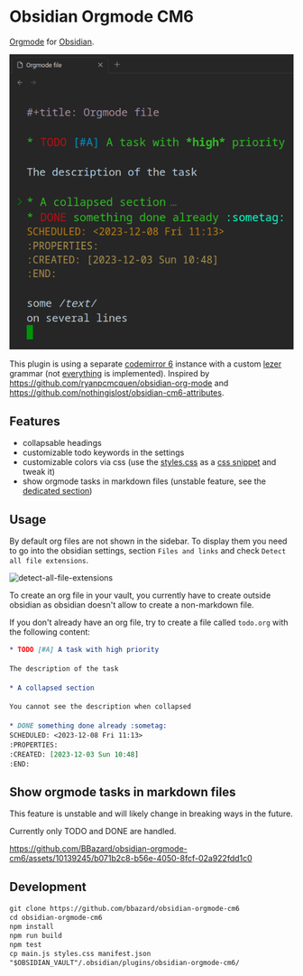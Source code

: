 # Obsidian Orgmode CM6

[Orgmode](https://orgmode.org) for [Obsidian](https://obsidian.md).

![Screenshot](./screenshot.png)

This plugin is using a separate [codemirror 6](https://codemirror.net) instance with a custom [lezer](https://lezer.codemirror.net) grammar (not [everything](https://orgmode.org/worg/org-syntax.html) is implemented).
Inspired by https://github.com/ryanpcmcquen/obsidian-org-mode and https://github.com/nothingislost/obsidian-cm6-attributes.

## Features

- collapsable headings
- customizable todo keywords in the settings
- customizable colors via css (use the [styles.css](./styles.css) as a [css snippet](https://help.obsidian.md/Extending+Obsidian/CSS+snippets) and tweak it)
- show orgmode tasks in markdown files (unstable feature, see the [dedicated section](#show-orgmode-tasks-in-markdown-files))

## Usage

By default org files are not shown in the sidebar.
To display them you need to go into the obsidian settings, section `Files and links` and check `Detect all file extensions`.

![detect-all-file-extensions](https://github.com/BBazard/obsidian-orgmode-cm6/assets/10139245/e6a91e66-295d-4057-bf80-e43dcdb8e3e7)



To create an org file in your vault, you currently have to create outside obsidian as obsidian doesn't allow to create a non-markdown file.

If you don't already have an org file, try to create a file called `todo.org` with the following content:

```org
* TODO [#A] A task with high priority

The description of the task

* A collapsed section

You cannot see the description when collapsed

* DONE something done already :sometag:
SCHEDULED: <2023-12-08 Fri 11:13>
:PROPERTIES:
:CREATED: [2023-12-03 Sun 10:48]
:END:
```

## Show orgmode tasks in markdown files

This feature is unstable and will likely change in breaking ways in the future.

Currently only TODO and DONE are handled.

https://github.com/BBazard/obsidian-orgmode-cm6/assets/10139245/b071b2c8-b56e-4050-8fcf-02a922fdd1c0

## Development

```
git clone https://github.com/bbazard/obsidian-orgmode-cm6
cd obsidian-orgmode-cm6
npm install
npm run build
npm test
cp main.js styles.css manifest.json "$OBSIDIAN_VAULT"/.obsidian/plugins/obsidian-orgmode-cm6/
```
